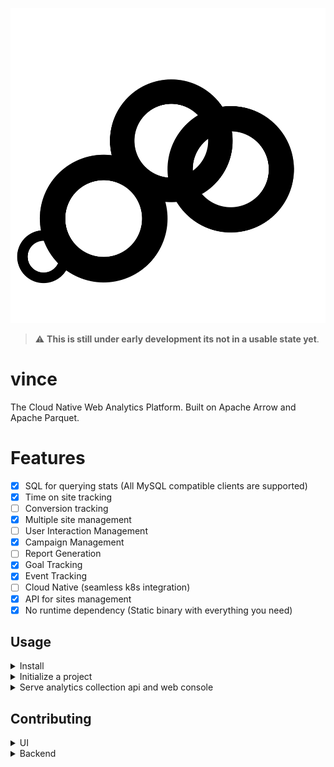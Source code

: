
<p align="center">
    <img src="./assets/ui/logo.svg" alt="Vince Logo" />
</p>

> :warning: **This is still under early development its not in a usable state yet**. 

# vince

The Cloud Native Web Analytics Platform. Built on Apache Arrow and Apache Parquet.

# Features

- [x] SQL for querying stats (All MySQL compatible clients are supported)
- [x] Time on site tracking
- [ ] Conversion tracking 
- [x] Multiple site management
- [ ] User Interaction Management 
- [x] Campaign Management 
- [ ] Report Generation
- [x] Goal Tracking 
- [x] Event Tracking 
- [ ] Cloud Native (seamless k8s integration)
- [x] API for sites management
- [x] No runtime dependency (Static binary with everything you need)

## Usage

<details markdown="1">
<summary>Install</summary>

```bash
curl -fsSL https://github.com/vinceanalytics/vince/releases/latest/download/install.sh | bash
```

```bash
brew install vinceanalytics/tap/vince
```

```bash
docker pull ghcr.io/vinceanalytics/vince
```
</details>

<details markdown="1">
<summary>Initialize a project</summary>

```bash
VINCE_ROOT_PASSWORD=xxxxx vince init example
```

</details>

<details markdown="1">
<summary>Serve analytics collection api and web console</summary>

__Start server__
```bash
vince serve example
```

The script for embedding will be served under `localhost:8080/js/vince.js`.
Web analytics events are collected on `localhost:8080/api/events` endpoint.

</details>

## Contributing

<details markdown="1">
<summary>UI</summary>

Console ui lives in `./ui/` directory. We are using react with `@primer/react` 
components. For the code editor we use `Monaco`

__requirement__:
- Latest node version
- Latest go version `go1.21+`

You need go version because we embed the generated app, so only way to test it/develop is to run embedding step then access your work through `vince serve`

When you are done making changes

```bash
go generate 
```

Will take care of building/embedding and start the server for you. Note that
for this all to work., you must create development project in `.vince` directory.

Basically steps to getting started

- Clone and cd into vince root
- Install and setup  `go1.21+`
- Install latest node version
- `go install`
- `VINCE_ROOT_PASSWORD=xxxxx vince init .vince`

Then you can work on files in `./ui/` when done.

```bash
go generate
```

You can now access the ui with your changes on `localhost:8080`

</details>

<details markdown="1">
<summary>Backend</summary>

You only need the latest Go version `go1.21+`

We recommend using `go install` when developing.

</details>